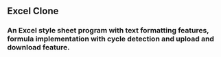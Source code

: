 <h2>Excel Clone</h2>

<h3>An Excel style sheet program with text formatting features, formula implementation with cycle detection and upload and download feature.

